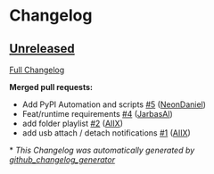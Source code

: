 # Changelog

## [Unreleased](https://github.com/OpenVoiceOS/skill-ovos-filebrowser/tree/HEAD)

[Full Changelog](https://github.com/OpenVoiceOS/skill-ovos-filebrowser/compare/9037603be992f7e99b0ff026d4b57f5a2d8e0e16...HEAD)

**Merged pull requests:**

- Add PyPI Automation and scripts [\#5](https://github.com/OpenVoiceOS/skill-ovos-filebrowser/pull/5) ([NeonDaniel](https://github.com/NeonDaniel))
- Feat/runtime requirements [\#4](https://github.com/OpenVoiceOS/skill-ovos-filebrowser/pull/4) ([JarbasAl](https://github.com/JarbasAl))
- add folder playlist [\#2](https://github.com/OpenVoiceOS/skill-ovos-filebrowser/pull/2) ([AIIX](https://github.com/AIIX))
- add usb attach / detach notifications [\#1](https://github.com/OpenVoiceOS/skill-ovos-filebrowser/pull/1) ([AIIX](https://github.com/AIIX))



\* *This Changelog was automatically generated by [github_changelog_generator](https://github.com/github-changelog-generator/github-changelog-generator)*

